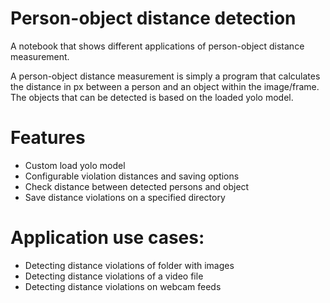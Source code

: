 # Person-object distance detection
A notebook that shows different applications of person-object distance measurement. 

A person-object distance measurement is simply a program that calculates the distance in px between a person and an object within the image/frame. The objects that can be detected is based on the loaded yolo model. 

# Features
- Custom load yolo model 
- Configurable violation distances and saving options
- Check distance between detected persons and object
- Save distance violations on a specified directory

# Application use cases: 
- Detecting distance violations of folder with images
- Detecting distance violations of a video file
- Detecting distance violations on webcam feeds
